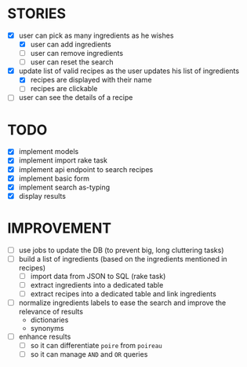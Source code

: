 # STORIES

- [x] user can pick as many ingredients as he wishes
    - [x] user can add ingredients
    - [ ] user can remove ingredients
    - [ ] user can reset the search
- [x] update list of valid recipes as the user updates his list of ingredients
    - [x] recipes are displayed with their name
    - [ ] recipes are clickable
- [ ] user can see the details of a recipe

# TODO

- [x] implement models
- [x] implement import rake task
- [x] implement api endpoint to search recipes
- [x] implement basic form
- [x] implement search as-typing
- [x] display results

# IMPROVEMENT

- [ ] use jobs to update the DB (to prevent big, long cluttering tasks)
- [ ] build a list of ingredients (based on the ingredients mentioned in recipes)
    - [ ] import data from JSON to SQL (rake task)
    - [ ] extract ingredients into a dedicated table
    - [ ] extract recipes into a dedicated table and link ingredients
- [ ] normalize ingredients labels to ease the search and improve the relevance
    of results
    - dictionaries
    - synonyms
- [ ] enhance results
    - [ ] so it can differentiate `poire` from `poireau`
    - [ ] so it can manage `AND` and `OR` queries
